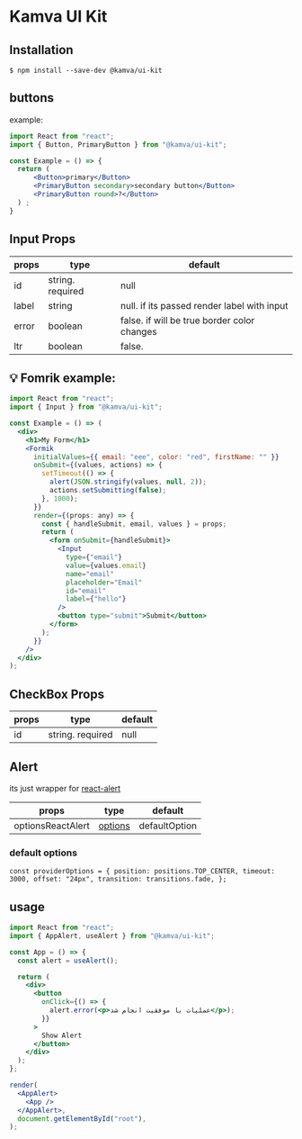 # Kamva UI Kit

## Installation

```
$ npm install --save-dev @kamva/ui-kit
```

## buttons

example:

```jsx
import React from "react";
import { Button, PrimaryButton } from "@kamva/ui-kit";

const Example = () => {
  return (
      <Button>primary</Button>
      <PrimaryButton secondary>secondary button</Button>
      <PrimaryButton round>?</Button>
  ) ;
}
```

## Input Props

| props | type             | default                                     |
| ----- | ---------------- | ------------------------------------------- |
| id    | string. required | null                                        |
| label | string           | null. if its passed render label with input |
| error | boolean          | false. if will be true border color changes |
| ltr   | boolean          | false.                                      |

## 💡 Fomrik example:

```jsx
import React from "react";
import { Input } from "@kamva/ui-kit";

const Example = () => (
  <div>
    <h1>My Form</h1>
    <Formik
      initialValues={{ email: "eee", color: "red", firstName: "" }}
      onSubmit={(values, actions) => {
        setTimeout(() => {
          alert(JSON.stringify(values, null, 2));
          actions.setSubmitting(false);
        }, 1000);
      }}
      render={(props: any) => {
        const { handleSubmit, email, values } = props;
        return (
          <form onSubmit={handleSubmit}>
            <Input
              type={"email"}
              value={values.email}
              name="email"
              placeholder="Email"
              id="email"
              label={"hello"}
            />
            <button type="submit">Submit</button>
          </form>
        );
      }}
    />
  </div>
);
```

## CheckBox Props

| props | type             | default |
| ----- | ---------------- | ------- |
| id    | string. required | null    |

## Alert

its just wrapper for [react-alert](https://github.com/schiehll/react-alert#readme)

| props | type | default |
| ----- | ---------------- | ------------------------------------------- |
| optionsReactAlert | [options](https://github.com/schiehll/react-alert#options) | defaultOption |

### default options

`const providerOptions = { position: positions.TOP_CENTER, timeout: 3000, offset: "24px", transition: transitions.fade, };`

## usage

```jsx
import React from "react";
import { AppAlert, useAlert } from "@kamva/ui-kit";

const App = () => {
  const alert = useAlert();

  return (
    <div>
      <button
        onClick={() => {
          alert.error(<p>عملیات با موفقیت انجام شد</p>);
        }}
      >
        Show Alert
      </button>
    </div>
  );
};

render(
  <AppAlert>
    <App />
  </AppAlert>,
  document.getElementById("root"),
);
```
